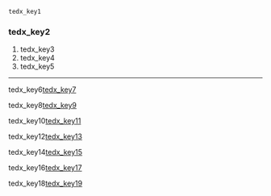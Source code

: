 ```ngMeta
tedx_key1
```
### tedx_key2
1. tedx_key3
2. tedx_key4
3. tedx_key5
----

tedx_key6[tedx_key7](EJFVYBiE6DE)


tedx_key8[tedx_key9](OV6pEGXRYZ0)


tedx_key10[tedx_key11](LhGFNPTfM-k)


tedx_key12[tedx_key13](sKvMxZ284AA)


tedx_key14[tedx_key15](nMPqsjuXDmE)


tedx_key16[tedx_key17](BE47-5Mi6d8)


tedx_key18[tedx_key19](qH1HCYy1NTc)
